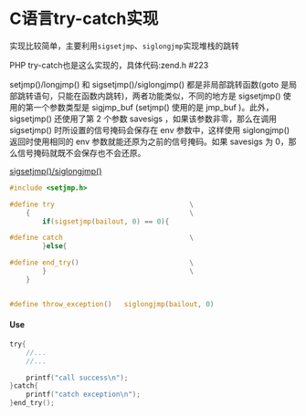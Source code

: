 # C语言try-catch实现
实现比较简单，主要利用`sigsetjmp`、`siglongjmp`实现堆栈的跳转

PHP try-catch也是这么实现的，具体代码:zend.h #223

setjmp()/longjmp()  和 sigsetjmp()/siglongjmp()  都是非局部跳转函数(goto 是局部跳转语句，只能在函数内跳转)，两者功能类似，不同的地方是 sigsetjmp() 使用的第一个参数类型是 sigjmp_buf (setjmp() 使用的是 jmp_buf )。此外，sigsetjmp() 还使用了第 2 个参数 savesigs ，如果该参数非零，那么在调用 sigsetjmp() 时所设置的信号掩码会保存在 env 参数中，这样使用 siglongjmp() 返回时使用相同的 env 参数就能还原为之前的信号掩码。如果 savesigs 为 0，那么信号掩码就既不会保存也不会还原。

[sigsetjmp()/siglongjmp()](http://www.ibm.com/support/knowledgecenter/SSLTBW_2.1.0/com.ibm.zos.v2r1.bpxbd00/rtsigsj.htm)


```c
#include <setjmp.h>

#define try                                 \
    {                                       \
        if(sigsetjmp(bailout, 0) == 0){

#define catch                               \
        }else{                                  

#define end_try()                           \
        }                                   \
    }


#define throw_exception()   siglongjmp(bailout, 0)

```

#### Use

```c
try{
    //...
    //...

    printf("call success\n");
}catch{
    printf("catch exception\n");
}end_try();
```
